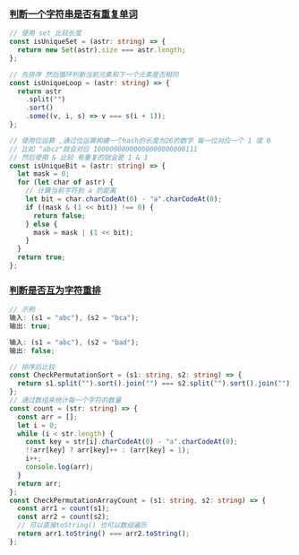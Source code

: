 <!--
 * @Date: 2022-03-31 23:38:17
 * @LastEditors: 赵聪
 * @LastEditTime: 2022-04-01 00:32:46
 * @FilePath: /leetCode/剑指Offer/README.md
-->

### [判断一个字符串是否有重复单词](./isUnique.ts)

```typescript
// 使用 set 比较长度
const isUniqueSet = (astr: string) => {
  return new Set(astr).size === astr.length;
};

// 先排序 然后循环判断当前元素和下一个元素是否相同
const isUniqueLoop = (astr: string) => {
  return astr
    .split("")
    .sort()
    .some((v, i, s) => v === s(i + 1));
};

// 使用位运算 ,通过位运算构建一个hash的长度为26的数字 每一位对应一个 1 或 0
// 比如 "abcz"就会对应 10000000000000000000000111
// 然后使用 & 比较 有重复的就会是 1 & 1
const isUniqueBit = (astr: string) => {
  let mask = 0;
  for (let char of astr) {
    // 计算当前字符到 a 的距离
    let bit = char.charCodeAt(0) - "a".charCodeAt(0);
    if ((mask & (1 << bit)) !== 0) {
      return false;
    } else {
      mask = mask | (1 << bit);
    }
  }
  return true;
};
```

### [判断是否互为字符重排](./CheckPermutation.ts)

```typescript
// 示例
输入: (s1 = "abc"), (s2 = "bca");
输出: true;

输入: (s1 = "abc"), (s2 = "bad");
输出: false;
```

```typescript
// 排序后比较
const CheckPermutationSort = (s1: string, s2: string) => {
  return s1.split("").sort().join("") === s2.split("").sort().join("");
};
// 通过数组来统计每一个字符的数量
const count = (str: string) => {
  const arr = [];
  let i = 0;
  while (i < str.length) {
    const key = str[i].charCodeAt(0) - "a".charCodeAt(0);
    !!arr[key] ? arr[key]++ : (arr[key] = 1);
    i++;
    console.log(arr);
  }
  return arr;
};
const CheckPermutationArrayCount = (s1: string, s2: string) => {
  const arr1 = count(s1);
  const arr2 = count(s2);
  // 可以直接toString() 也可以数组遍历
  return arr1.toString() === arr2.toString();
};
```
